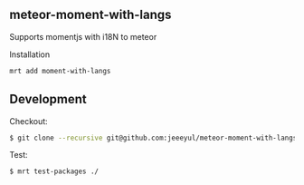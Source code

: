 ## meteor-moment-with-langs


Supports momentjs with i18N to meteor

Installation

```bash
mrt add moment-with-langs
```

## Development

Checkout:
```bash
$ git clone --recursive git@github.com:jeeeyul/meteor-moment-with-langs.git momment-with-langs
```

Test:
```bash
$ mrt test-packages ./
```
